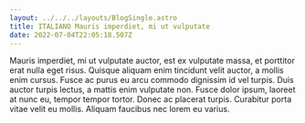 ```yaml
---
layout: ../../../layouts/BlogSingle.astro
title: ITALIANO Mauris imperdiet, mi ut vulputate
date: 2022-07-04T22:05:18.507Z
---
```

Mauris imperdiet, mi ut vulputate auctor, est ex vulputate massa, et porttitor erat nulla eget risus. Quisque aliquam enim tincidunt velit auctor, a mollis enim cursus. Fusce ac purus eu arcu commodo dignissim id vel turpis. Duis auctor turpis lectus, a mattis enim vulputate non. Fusce dolor ipsum, laoreet at nunc eu, tempor tempor tortor. Donec ac placerat turpis. Curabitur porta vitae velit eu mollis. Aliquam faucibus nec lorem eu varius.
